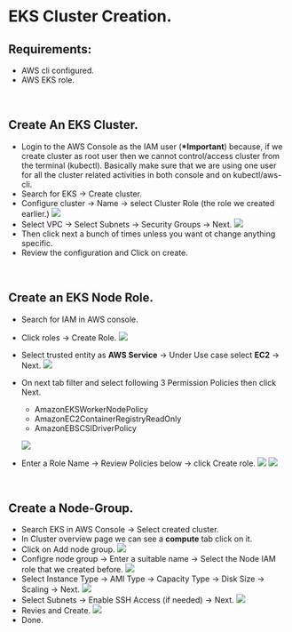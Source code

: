 # EKS Cluster Creation.

## Requirements:

- AWS cli configured.
- AWS EKS role.

<br />

## Create An EKS Cluster.

- Login to the AWS Console as the IAM user (**\*Important**) because, if we create cluster as root user then we cannot control/access cluster from the terminal (kubectl). Basically make sure that we are using one user for all the cluster related activities in both console and on kubectl/aws-cli.
- Search for EKS -> Create cluster.
- Configure cluster -> Name -> select Cluster Role (the role we created earlier.)
  ![](__assets__/Screenshot%20from%202023-04-07%2014-53-06.png)
- Select VPC -> Select Subnets -> Security Groups -> Next.
  ![](__assets__/Screenshot%20from%202023-04-07%2014-53-22.png)
- Then click next a bunch of times unless you want ot change anything specific.
- Review the configuration and Click on create.

<br />

## Create an EKS **Node** Role.

- Search for IAM in AWS console.
- Click roles -> Create Role.
  ![](__assets__/Screenshot%20from%202023-04-11%2012-02-01.png)
- Select trusted entity as **AWS Service** -> Under Use case select **EC2** -> Next.
  ![](__assets__/Screenshot%20from%202023-04-11%2012-02-32.png)
- On next tab filter and select following 3 Permission Policies then click Next.

  - AmazonEKSWorkerNodePolicy
  - AmazonEC2ContainerRegistryReadOnly
  - AmazonEBSCSIDriverPolicy

  ![](__assets__/Screenshot%20from%202023-04-11%2012-06-31.png)

- Enter a Role Name -> Review Policies below -> click Create role.
  ![](__assets__/Screenshot%20from%202023-04-11%2012-07-55.png)
  ![](__assets__/Screenshot%20from%202023-04-11%2012-07-58.png)

<br />

## Create a Node-Group.

- Search EKS in AWS Console -> Select created cluster.
- In Cluster overview page we can see a **compute** tab click on it.
- Click on Add node group.
  ![](__assets__/Screenshot%20from%202023-04-07%2015-03-27.png)
- Configre node group -> Enter a suitable name -> Select the Node IAM role that we created before.
  ![](__assets__/Screenshot%20from%202023-04-07%2015-03-39.png)
- Select Instance Type -> AMI Type -> Capacity Type -> Disk Size -> Scaling -> Next.
  ![](__assets__/Screenshot%20from%202023-04-07%2015-04-02.png)
- Select Subnets -> Enable SSH Access (if needed) -> Next.
  ![](__assets__/Screenshot%20from%202023-04-07%2015-04-46.png)
- Revies and Create.
  ![](__assets__/Screenshot%20from%202023-04-07%2015-07-03.png)
- Done.
